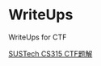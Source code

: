 # WriteUps
WriteUps for CTF

[SUSTech CS315 CTF题解](https://github.com/GhostFrankWu/WriteUps/tree/main/COMPASS/CS315)